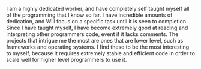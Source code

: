 I am a highly dedicated worker, and have completely self taught myself all of
the programming that I know so far. I have incredible amounts of dedication,
and Will focus on a specific task until it is seen to completion. Since
I have taught myself, I have become extremely good at reading and interpreting
other programmers code, event if it lacks comments. The projects that intrigue
me the most are ones that are lower level, such as frameworks and operating
systems. I find these to be the most interesting to myself, because it requires
extremely stable and efficient code in order to scale well for higher level
programmers to use it.
